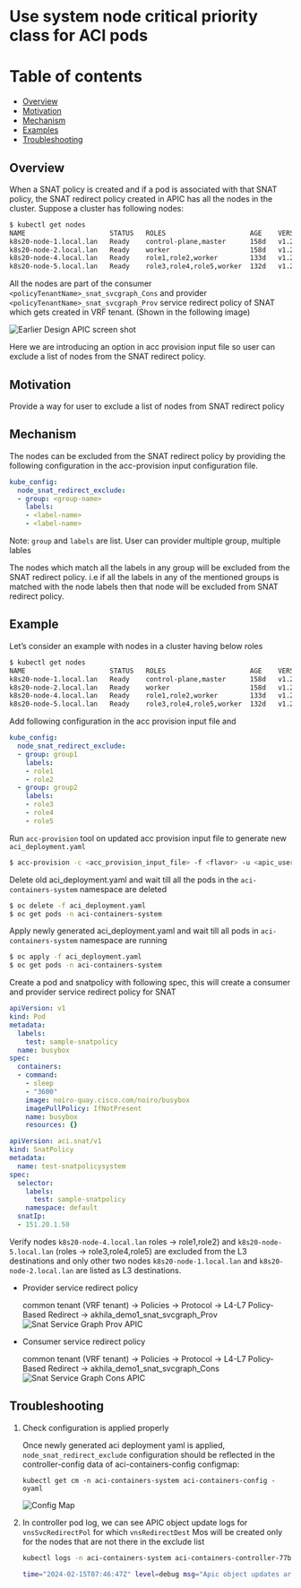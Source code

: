 # Use system node critical priority class for ACI pods

# Table of contents
* [Overview](#overview)
* [Motivation](#motivation)
* [Mechanism](#mechanism)  
* [Examples](#examples)
* [Troubleshooting](#troubleshooting)
    

## Overview

When a SNAT policy is created and if a pod is associated with that SNAT policy, the SNAT redirect policy created in APIC has all the nodes in the cluster​. Suppose a cluster has following nodes:​

```sh
$ kubectl get nodes
NAME                     STATUS   ROLES                     AGE    VERSION
k8s20-node-1.local.lan   Ready    control-plane,master      158d   v1.27.3
k8s20-node-2.local.lan   Ready    worker                    158d   v1.27.3
k8s20-node-4.local.lan   Ready    role1,role2,worker        133d   v1.27.3
k8s20-node-5.local.lan   Ready    role3,role4,role5,worker  132d   v1.27.3
```

All the nodes are part of the consumer `<policyTenantName>_snat_svcgraph_Cons` and
provider `<policyTenantName>_snat_svcgraph_Prov` service redirect policy of SNAT which gets created in VRF tenant​.
(Shown in the following image)

![Earlier Design APIC screen shot](images/node-snat-redirect-exclude/earlier-design-apic.png)

Here we are introducing an option in acc provision input file so user can exclude a list of nodes from the SNAT redirect policy.
 

## Motivation

Provide a way for user to exclude a list of nodes from SNAT redirect policy​


## Mechanism

The nodes can be excluded from the SNAT redirect policy by providing the following configuration in the acc-provision input configuration file. 

```yaml
kube_config:
  node_snat_redirect_exclude:
  - group: <group-name>
    labels:
    - <label-name>
    - <label-name>
```

Note: `group` and `labels` are list. User can provider multiple group, multiple lables

The nodes which match all the labels in any group will be excluded from the SNAT redirect policy. i.e if all the labels in any of the mentioned groups is matched with the node labels then that node will be excluded from SNAT redirect policy.

## Example

Let’s consider an example with nodes in a cluster having below roles

```sh
$ kubectl get nodes
NAME                     STATUS   ROLES                     AGE    VERSION
k8s20-node-1.local.lan   Ready    control-plane,master      158d   v1.27.3
k8s20-node-2.local.lan   Ready    worker                    158d   v1.27.3
k8s20-node-4.local.lan   Ready    role1,role2,worker        133d   v1.27.3
k8s20-node-5.local.lan   Ready    role3,role4,role5,worker  132d   v1.27.3
```

Add following configuration in the acc provision input file and 
```yaml
kube_config:
  node_snat_redirect_exclude:
  - group: group1
    labels:
    - role1
    - role2
  - group: group2
    labels:
    - role3
    - role4
    - role5
```

Run `acc-provision` tool on updated acc provision input file to generate new `aci_deployment.yaml`

```sh
$ acc-provision -c <acc_provision_input_file> -f <flavor> -u <apic_username> -p <apic_password> -o aci_deployment.yaml
```

Delete old aci_deployment.yaml and wait till all the pods in the `aci-containers-system` namespace are deleted
```sh
$ oc delete -f aci_deployment.yaml
$ oc get pods -n aci-containers-system
```

Apply newly generated aci_deployment.yaml and wait till all pods in `aci-containers-system` namespace are running
```sh
$ oc apply -f aci_deployment.yaml
$ oc get pods -n aci-containers-system
```

Create a pod and snatpolicy with following spec, this will create a consumer and provider service redirect policy for SNAT 
```yaml
apiVersion: v1
kind: Pod
metadata:
  labels:
    test: sample-snatpolicy
  name: busybox
spec:
  containers:
  - command:
    - sleep
    - "3600"
    image: noiro-quay.cisco.com/noiro/busybox
    imagePullPolicy: IfNotPresent
    name: busybox
    resources: {}
```

```yaml
apiVersion: aci.snat/v1
kind: SnatPolicy
metadata:
  name: test-snatpolicysystem
spec:
  selector:
    labels:
      test: sample-snatpolicy
    namespace: default
  snatIp:
  - 151.20.1.50
```

Verify nodes `k8s20-node-4.local.lan` roles -> role1,role2) and `k8s20-node-5.local.lan` (roles -> role3,role4,role5) are excluded from the L3 destinations and only other two nodes `k8s20-node-1.local.lan` and `k8s20-node-2.local.lan` are listed as L3 destinations.

- Provider service redirect policy

    common tenant (VRF tenant) -> Policies -> Protocol -> L4-L7 Policy-Based Redirect -> akhila_demo1_snat_svcgraph_Prov
    ![Snat Service Graph Prov APIC](images/node-snat-redirect-exclude/snat-svcgraph-prov.png)

- Consumer service redirect policy

    common tenant (VRF tenant) -> Policies -> Protocol -> L4-L7 Policy-Based Redirect -> akhila_demo1_snat_svcgraph_Cons
    ![Snat Service Graph Cons APIC](images/node-snat-redirect-exclude/snat-svcgraph-cons.png)


## Troubleshooting

1. Check configuration is applied properly

    Once newly generated aci deployment yaml is applied, `node_snat_redirect_exclude` configuration should be reflected in the controller-config data of aci-containers-config configmap:

    `kubectl get cm -n aci-containers-system aci-containers-config -oyaml`

    ![Config Map](images/node-snat-redirect-exclude/config-map.png)

2. In controller pod log, we can see APIC object update logs for `vnsSvcRedirectPol` for which `vnsRedirectDest` Mos will be created only for the nodes that are not there in the exclude list

    ```sh
    kubectl logs -n aci-containers-system aci-containers-controller-77b78fddbf-jk4gj | grep -i "Apic object updates are" | grep -i "vnsSvcRedirectPol"

    time="2024-02-15T07:46:47Z" level=debug msg="Apic object updates are :[{\"vnsSvcRedirectPol\":{\"attributes\":{\"annotation\":\"orchestrator:aci-containers-controller\",\"dn\":\"uni/tn-common/svcCont/svcRedirectPol-demo_akhila1_snat_svcgraph_Cons\",\"name\":\"demo_akhila1_snat_svcgraph_Cons\",\"thresholdDownAction\":\"deny\"},\"children\":[{\"vnsRedirectDest\":{\"attributes\":{\"annotation\":\"orchestrator:aci-containers-controller\",\"descr\":\"k8s20-node-2.local.lan\",\"dn\":\"uni/tn-common/svcCont/svcRedirectPol-demo_akhila1_snat_svcgraph_Cons/RedirectDest_ip-[10.5.0.3]\",\"ip\":\"10.5.0.3\",\"mac\":\"00:50:56:97:F8:E7\"},\"children\":[{\"tagAnnotation\":{\"attributes\":{\"dn\":\"uni/tn-common/svcCont/svcRedirectPol-demo_akhila1_snat_svcgraph_Cons/RedirectDest_ip-[10.5.0.3]/annotationKey-[aci-containers-controller-tag]\",\"key\":\"aci-containers-controller-tag\",\"value\":\"demo_akhila1-faee871c9bb01cad8f07ed2fab7f0b42\"}}},{\"vnsRsRedirectHealthGroup\":{\"attributes\":{\"annotation\":\"orchestrator:aci-containers-controller\",\"dn\":\"uni/tn-common/svcCont/svcRedirectPol-demo_akhila1_snat_svcgraph_Cons/RedirectDest_ip-[10.5.0.3]/rsRedirectHealthGroup\",\"tDn\":\"uni/tn-common/svcCont/redirectHealthGroup-demo_akhila1_svc_k8s20-node-2.local.lan\"},\"children\":[{\"tagAnnotation\":{\"attributes\":{\"dn\":\"uni/tn-common/svcCont/svcRedirectPol-demo_akhila1_snat_svcgraph_Cons/RedirectDest_ip-[10.5.0.3]/rsRedirectHealthGroup/annotationKey-[aci-containers-controller-tag]\",\"key\":\"aci-containers-controller-tag\",\"value\":\"demo_akhila1-faee871c9bb01cad8f07ed2fab7f0b42\"}}}]}}]}},{\"vnsRedirectDest\":{\"attributes\":{\"annotation\":\"orchestrator:aci-containers-controller\",\"descr\":\"k8s20-node-1.local.lan\",\"dn\":\"uni/tn-common/svcCont/svcRedirectPol-demo_akhila1_snat_svcgraph_Cons/RedirectDest_ip-[10.5.0.6]\",\"ip\":\"10.5.0.6\",\"mac\":\"00:50:56:97:AD:F8\"},\"children\":[{\"tagAnnotation\":{\"attributes\":{\"dn\":\"uni/tn-common/svcCont/svcRedirectPol-demo_akhila1_snat_svcgraph_Cons/RedirectDest_ip-[10.5.0.6]/annotationKey-[aci-containers-controller-tag]\",\"key\":\"aci-containers-controller-tag\",\"value\":\"demo_akhila1-faee871c9bb01cad8f07ed2fab7f0b42\"}}},{\"vnsRsRedirectHealthGroup\":{\"attributes\":{\"annotation\":\"orchestrator:aci-containers-controller\",\"dn\":\"uni/tn-common/svcCont/svcRedirectPol-demo_akhila1_snat_svcgraph_Cons/RedirectDest_ip-[10.5.0.6]/rsRedirectHealthGroup\",\"tDn\":\"uni/tn-common/svcCont/redirectHealthGroup-demo_akhila1_svc_k8s20-node-1.local.lan\"},\"children\":[{\"tagAnnotation\":{\"attributes\":{\"dn\":\"uni/tn-common/svcCont/svcRedirectPol-demo_akhila1_snat_svcgraph_Cons/RedirectDest_ip-[10.5.0.6]/rsRedirectHealthGroup/annotationKey-[aci-containers-controller-tag]\",\"key\":\"aci-containers-controller-tag\",\"value\":\"demo_akhila1-faee871c9bb01cad8f07ed2fab7f0b42\"}}}]}}]}},{\"tagAnnotation\":{\"attributes\":{\"dn\":\"uni/tn-common/svcCont/svcRedirectPol-demo_akhila1_snat_svcgraph_Cons/annotationKey-[aci-containers-controller-tag]\",\"key\":\"aci-containers-controller-tag\",\"value\":\"demo_akhila1-faee871c9bb01cad8f07ed2fab7f0b42\"}}},{\"vnsRsIPSLAMonitoringPol\":{\"attributes\":{\"annotation\":\"orchestrator:aci-containers-controller\",\"dn\":\"uni/tn-common/svcCont/svcRedirectPol-demo_akhila1_snat_svcgraph_Cons/rsIPSLAMonitoringPol\",\"tDn\":\"uni/tn-common/ipslaMonitoringPol-demo_akhila1_monPol_kubernetes-service\"},\"children\":[{\"tagAnnotation\":{\"attributes\":{\"dn\":\"uni/tn-common/svcCont/svcRedirectPol-demo_akhila1_snat_svcgraph_Cons/rsIPSLAMonitoringPol/annotationKey-[aci-containers-controller-tag]\",\"key\":\"aci-containers-controller-tag\",\"value\":\"demo_akhila1-faee871c9bb01cad8f07ed2fab7f0b42\"}}}]}}]}} {\"vnsSvcRedirectPol\":{\"attributes\":{\"annotation\":\"orchestrator:aci-containers-controller\",\"dn\":\"uni/tn-common/svcCont/svcRedirectPol-demo_akhila1_snat_svcgraph_Prov\",\"name\":\"demo_akhila1_snat_svcgraph_Prov\",\"thresholdDownAction\":\"deny\"},\"children\":[{\"vnsRedirectDest\":{\"attributes\":{\"annotation\":\"orchestrator:aci-containers-controller\",\"descr\":\"k8s20-node-2.local.lan\",\"dn\":\"uni/tn-common/svcCont/svcRedirectPol-demo_akhila1_snat_svcgraph_Prov/RedirectDest_ip-[10.5.0.3]\",\"ip\":\"10.5.0.3\",\"mac\":\"00:50:56:97:F8:E7\"},\"children\":[{\"tagAnnotation\":{\"attributes\":{\"dn\":\"uni/tn-common/svcCont/svcRedirectPol-demo_akhila1_snat_svcgraph_Prov/RedirectDest_ip-[10.5.0.3]/annotationKey-[aci-containers-controller-tag]\",\"key\":\"aci-containers-controller-tag\",\"value\":\"demo_akhila1-faee871c9bb01cad8f07ed2fab7f0b42\"}}},{\"vnsRsRedirectHealthGroup\":{\"attributes\":{\"annotation\":\"orchestrator:aci-containers-controller\",\"dn\":\"uni/tn-common/svcCont/svcRedirectPol-demo_akhila1_snat_svcgraph_Prov/RedirectDest_ip-[10.5.0.3]/rsRedirectHealthGroup\",\"tDn\":\"uni/tn-common/svcCont/redirectHealthGroup-demo_akhila1_svc_k8s20-node-2.local.lan\"},\"children\":[{\"tagAnnotation\":{\"attributes\":{\"dn\":\"uni/tn-common/svcCont/svcRedirectPol-demo_akhila1_snat_svcgraph_Prov/RedirectDest_ip-[10.5.0.3]/rsRedirectHealthGroup/annotationKey-[aci-containers-controller-tag]\",\"key\":\"aci-containers-controller-tag\",\"value\":\"demo_akhila1-faee871c9bb01cad8f07ed2fab7f0b42\"}}}]}}]}},{\"vnsRedirectDest\":{\"attributes\":{\"annotation\":\"orchestrator:aci-containers-controller\",\"descr\":\"k8s20-node-1.local.lan\",\"dn\":\"uni/tn-common/svcCont/svcRedirectPol-demo_akhila1_snat_svcgraph_Prov/RedirectDest_ip-[10.5.0.6]\",\"ip\":\"10.5.0.6\",\"mac\":\"00:50:56:97:AD:F8\"},\"children\":[{\"tagAnnotation\":{\"attributes\":{\"dn\":\"uni/tn-common/svcCont/svcRedirectPol-demo_akhila1_snat_svcgraph_Prov/RedirectDest_ip-[10.5.0.6]/annotationKey-[aci-containers-controller-tag]\",\"key\":\"aci-containers-controller-tag\",\"value\":\"demo_akhila1-faee871c9bb01cad8f07ed2fab7f0b42\"}}},{\"vnsRsRedirectHealthGroup\":{\"attributes\":{\"annotation\":\"orchestrator:aci-containers-controller\",\"dn\":\"uni/tn-common/svcCont/svcRedirectPol-demo_akhila1_snat_svcgraph_Prov/RedirectDest_ip-[10.5.0.6]/rsRedirectHealthGroup\",\"tDn\":\"uni/tn-common/svcCont/redirectHealthGroup-demo_akhila1_svc_k8s20-node-1.local.lan\"},\"children\":[{\"tagAnnotation\":{\"attributes\":{\"dn\":\"uni/tn-common/svcCont/svcRedirectPol-demo_akhila1_snat_svcgraph_Prov/RedirectDest_ip-[10.5.0.6]/rsRedirectHealthGroup/annotationKey-[aci-containers-controller-tag]\",\"key\":\"aci-containers-controller-tag\",\"value\":\"demo_akhila1-faee871c9bb01cad8f07ed2fab7f0b42\"}}}]}}]}},{\"tagAnnotation\":{\"attributes\":{\"dn\":\"uni/tn-common/svcCont/svcRedirectPol-demo_akhila1_snat_svcgraph_Prov/annotationKey-[aci-containers-controller-tag]\",\"key\":\"aci-containers-controller-tag\",\"value\":\"demo_akhila1-faee871c9bb01cad8f07ed2fab7f0b42\"}}},{\"vnsRsIPSLAMonitoringPol\":{\"attributes\":{\"annotation\":\"orchestrator:aci-containers-controller\",\"dn\":\"uni/tn-common/svcCont/svcRedirectPol-demo_akhila1_snat_svcgraph_Prov/rsIPSLAMonitoringPol\",\"tDn\":\"uni/tn-common/ipslaMonitoringPol-demo_akhila1_monPol_kubernetes-service\"},\"children\":[{\"tagAnnotation\":{\"attributes\":{\"dn\":\"uni/tn-common/svcCont/svcRedirectPol-demo_akhila1_snat_svcgraph_Prov/rsIPSLAMonitoringPol/annotationKey-[aci-containers-controller-tag]\",\"key\":\"aci-containers-controller-tag\",\"value\":\"demo_akhila1-faee871c9bb01cad8f07ed2fab7f0b42\"}}}]}}]}}]" mod=APICAPI
    ```
